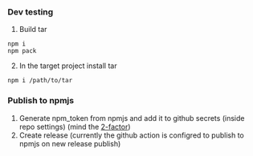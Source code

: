 ### Dev testing
1. Build tar
```
npm i
npm pack
```
2. In the target project install tar
```
npm i /path/to/tar
```

### Publish to npmjs
1. Generate npm_token from npmjs and add it to github secrets (inside repo settings)
(mind the [2-factor](https://snyk.io/blog/github-actions-to-securely-publish-npm-packages/))
2. Create release (currently the github action is configred to publish to npmjs on new release publish)
